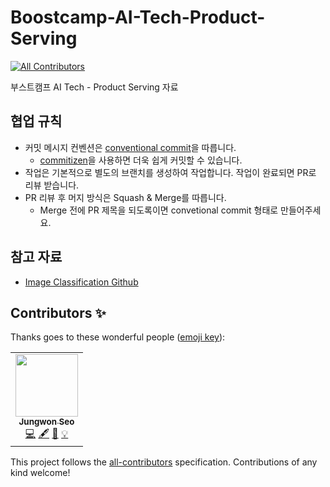 # Boostcamp-AI-Tech-Product-Serving
<!-- ALL-CONTRIBUTORS-BADGE:START - Do not remove or modify this section -->
[![All Contributors](https://img.shields.io/badge/all_contributors-1-orange.svg?style=flat-square)](#contributors-)
<!-- ALL-CONTRIBUTORS-BADGE:END -->

부스트캠프 AI Tech - Product Serving 자료

## 협업 규칙

- 커밋 메시지 컨벤션은 [conventional commit](https://www.conventionalcommits.org/en/v1.0.0/)을 따릅니다. 
  - [commitizen](https://github.com/commitizen-tools/commitizen)을 사용하면 더욱 쉽게 커밋할 수 있습니다.
- 작업은 기본적으로 별도의 브랜치를 생성하여 작업합니다. 작업이 완료되면 PR로 리뷰 받습니다.
- PR 리뷰 후 머지 방식은 Squash & Merge를 따릅니다. 
  - Merge 전에 PR 제목을 되도록이면 convetional commit 형태로 만들어주세요.

## 참고 자료

- [Image Classification Github](https://github.com/MoMentum99/pstage_01_image_classification)

## Contributors ✨

Thanks goes to these wonderful people ([emoji key](https://allcontributors.org/docs/en/emoji-key)):

<!-- ALL-CONTRIBUTORS-LIST:START - Do not remove or modify this section -->
<!-- prettier-ignore-start -->
<!-- markdownlint-disable -->
<table>
  <tr>
    <td align="center"><a href="https://codethief.io"><img src="https://avatars.githubusercontent.com/u/12247655?v=4?s=100" width="100px;" alt=""/><br /><sub><b>Jungwon Seo</b></sub></a><br /><a href="https://github.com/zzsza/Boostcamp-AI-Tech-Product-Serving/commits?author=thejungwon" title="Code">💻</a> <a href="#content-thejungwon" title="Content">🖋</a> <a href="https://github.com/zzsza/Boostcamp-AI-Tech-Product-Serving/commits?author=thejungwon" title="Documentation">📖</a> <a href="#example-thejungwon" title="Examples">💡</a></td>
  </tr>
</table>

<!-- markdownlint-restore -->
<!-- prettier-ignore-end -->

<!-- ALL-CONTRIBUTORS-LIST:END -->

This project follows the [all-contributors](https://github.com/all-contributors/all-contributors) specification. Contributions of any kind welcome!